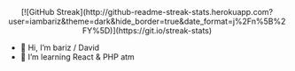 <div id="header" align="center">
 [![GitHub Streak](http://github-readme-streak-stats.herokuapp.com?user=iambariz&theme=dark&hide_border=true&date_format=j%2Fn%5B%2FY%5D)](https://git.io/streak-stats)
</div>

- 👋 Hi, I’m bariz / David
- 🌱 I’m learning React & PHP atm
